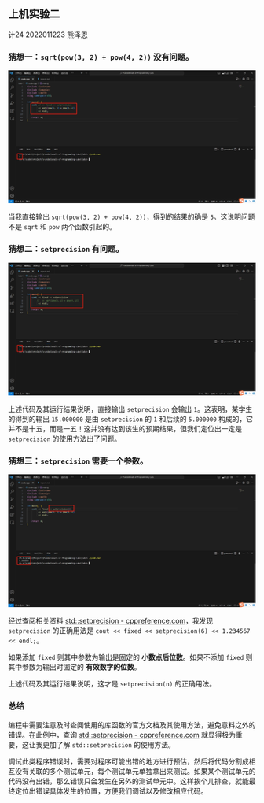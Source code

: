 ## 上机实验二

计24 2022011223 熊泽恩

### 猜想一：`sqrt(pow(3, 2) + pow(4, 2))` 没有问题。

![没问题](./cout5.png)

当我直接输出 `sqrt(pow(3, 2) + pow(4, 2))`，得到的结果的确是 `5`。这说明问题不是 `sqrt` 和 `pow` 两个函数引起的。

### 猜想二：`setprecision` 有问题。

![有问题](./cout-setprecision.png)

上述代码及其运行结果说明，直接输出 `setprecision` 会输出 `1`。这表明，某学生的得到的输出 `15.000000` 是由 `setprecision` 的 `1` 和后续的 `5.000000` 构成的，它并不是十五，而是一五！这并没有达到该生的预期结果，但我们定位出一定是 `setprecision` 的使用方法出了问题。

### 猜想三：`setprecision` 需要一个参数。

![加参数](./cout-setprecision-6.png)

经过查阅相关资料 [std::setprecision - cppreference.com](https://en.cppreference.com/w/cpp/io/manip/setprecision)，我发现 `setprecision` 的正确用法是 `cout << fixed << setprecision(6) << 1.234567 << endl;`。

如果添加 `fixed` 则其中参数为输出是固定的 **小数点后位数**。如果不添加 `fixed` 则其中参数为输出时固定的 **有效数字的位数**。

上述代码及其运行结果说明，这才是 `setprecision(n)` 的正确用法。

### 总结

编程中需要注意及时查阅使用的库函数的官方文档及其使用方法，避免意料之外的错误。在此例中，查询 [std::setprecision - cppreference.com](https://en.cppreference.com/w/cpp/io/manip/setprecision) 就显得极为重要，这让我更加了解 `std::setprecision` 的使用方法。

调试此类程序错误时，需要对程序可能出错的地方进行预估，然后将代码分割成相互没有关联的多个测试单元，每个测试单元单独拿出来测试。如果某个测试单元的代码没有出错，那么错误只会发生在另外的测试单元中。这样挨个儿排查，就能最终定位出错误具体发生的位置，方便我们调试以及修改相应代码。
